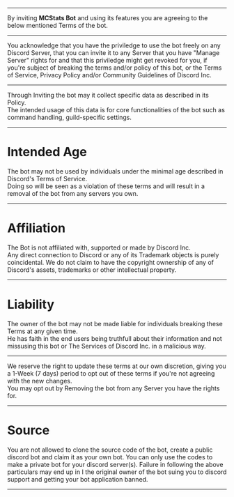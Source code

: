 <hr />

By inviting **MCStats Bot** and using its features you are agreeing to the below mentioned Terms of the bot.<br />

<hr />

You acknowledge that you have the priviledge to use the bot freely on any Discord Server, that you can invite it to any Server that you have "Manage Server" rights for and that this priviledge might get revoked for you, if you're subject of breaking the terms and/or policy of this bot, or the Terms of Service, Privacy Policy and/or Community Guidelines of Discord Inc.<br />

<hr />

Through Inviting the bot may it collect specific data as described in its Policy.<br />
The intended usage of this data is for core functionalities of the bot such as command handling, guild-specific settings.<br />

<hr />

# Intended Age<br />
The bot may not be used by individuals under the minimal age described in Discord's Terms of Service.<br />
Doing so will be seen as a violation of these terms and will result in a removal of the bot from any servers you own.<br />

<hr />

# Affiliation<br />
The Bot is not affiliated with, supported or made by Discord Inc.<br />
Any direct connection to Discord or any of its Trademark objects is purely coincidental. We do not claim to have the copyright ownership of any of Discord's assets, trademarks or other intellectual property.

<hr />

# Liability<br />
The owner of the bot may not be made liable for individuals breaking these Terms at any given time.<br />
He has faith in the end users being truthfull about their information and not missusing this bot or The Services of Discord Inc. in a malicious way.<br />

<hr />

We reserve the right to update these terms at our own discretion, giving you a 1-Week (7 days) period to opt out of these terms if you're not agreeing with the new changes.<br />
You may opt out by Removing the bot from any Server you have the rights for.<br />

<hr />

# Source<br />
You are not allowed to clone the source code of the bot, create a public discord bot and claim it as your own bot.
You can only use the codes to make a private bot for your discord server(s).
Failure in following the above particulars may end up in I the original owner of the bot suing you to discord support and getting your bot application banned.

<hr />